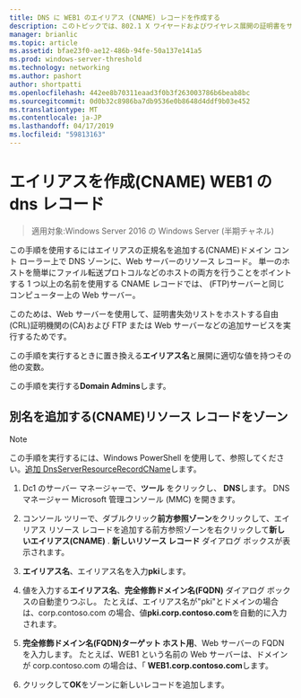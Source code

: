 ```yaml
---
title: DNS に WEB1 のエイリアス (CNAME) レコードを作成する
description: このトピックでは、802.1 X ワイヤードおよびワイヤレス展開の証明書をサーバーのデプロイ ガイドの一部
manager: brianlic
ms.topic: article
ms.assetid: bfae23f0-ae12-486b-94fe-50a137e141a5
ms.prod: windows-server-threshold
ms.technology: networking
ms.author: pashort
author: shortpatti
ms.openlocfilehash: 442ee8b70311eaad3f0b3f263003786b6beab8bc
ms.sourcegitcommit: 0d0b32c8986ba7db9536e0b8648d4ddf9b03e452
ms.translationtype: MT
ms.contentlocale: ja-JP
ms.lasthandoff: 04/17/2019
ms.locfileid: "59813163"
---
```

# <a name="create-an-alias-cname-record-in-dns-for-web1"></a>エイリアスを作成\(CNAME\) WEB1 の dns レコード

>適用対象:Windows Server 2016 の Windows Server (半期チャネル)

この手順を使用するにはエイリアスの正規名を追加する\(CNAME\)ドメイン コント ローラー上で DNS ゾーンに、Web サーバーのリソース レコード。 単一のホストを簡単にファイル転送プロトコルなどのホストの両方を行うことをポイントする 1 つ以上の名前を使用する CNAME レコードでは、 \(FTP\)サーバーと同じコンピューター上の Web サーバー。   
  
このためは、Web サーバーを使用して、証明書失効リストをホストする自由\(CRL\)証明機関の\(CA\)および FTP または Web サーバーなどの追加サービスを実行するためです。  
  
この手順を実行するときに置き換える**エイリアス名**と展開に適切な値を持つその他の変数。  
  
この手順を実行する**Domain Admins**します。  
  
## <a name="to-add-an-alias-cname-resource-record-to-a-zone"></a>別名を追加する\(CNAME\)リソース レコードをゾーン  
  
>[!NOTE]  
>この手順を実行するには、Windows PowerShell を使用して、参照してください。[追加 DnsServerResourceRecordCName](https://technet.microsoft.com/library/jj649894(v=wps.630).aspx)します。  
  
1.  Dc1 のサーバー マネージャーで、**ツール** をクリックし、 **DNS**します。 DNS マネージャー Microsoft 管理コンソール (MMC) を開きます。  
  
2.  コンソール ツリーで、ダブルクリック**前方参照ゾーン**をクリックして、エイリアス リソース レコードを追加する前方参照ゾーンを右クリックして**新しいエイリアス\(CNAME\)** . **新しいリソース レコード** ダイアログ ボックスが表示されます。  
  
3.  **エイリアス名**、エイリアス名を入力**pki**します。  
  
4.  値を入力する**エイリアス名**、**完全修飾ドメイン名\(FQDN\)**   ダイアログ ボックスの自動塗りつぶし。 たとえば、エイリアス名が"pki"とドメインの場合は、corp.contoso.com の場合、値**pki.corp.contoso.com**を自動的に入力されます。  
  
5.  **完全修飾ドメイン名\(FQDN\)ターゲット ホスト用**、Web サーバーの FQDN を入力します。 たとえば、WEB1 という名前の Web サーバーは、ドメインが corp.contoso.com の場合は、「 **WEB1.corp.contoso.com**します。  
  
6.  クリックして**OK**をゾーンに新しいレコードを追加します。  
  

